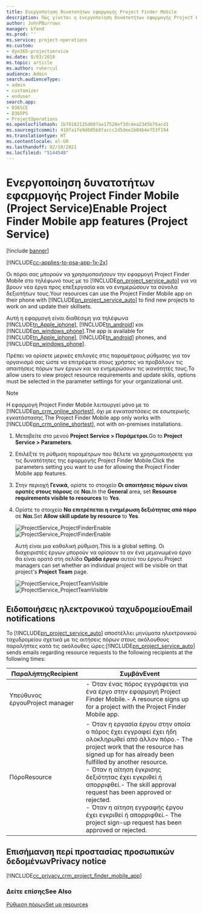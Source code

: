 ```yaml
---
title: Ενεργοποίηση δυνατοτήτων εφαρμογής Project Finder Mobile
description: Πώς γίνεται η ενεργοποίηση δυνατοτήτων εφαρμογής Project Finder Mobile για το Project Service
author: JohnPBurrows
manager: kfend
ms.prod: ''
ms.service: project-operations
ms.custom:
- dyn365-projectservice
ms.date: 8/03/2018
ms.topic: article
ms.author: ruhercul
audience: Admin
search.audienceType:
- admin
- customizer
- enduser
search.app:
- D365CE
- D365PS
- ProjectOperations
ms.openlocfilehash: 1b70182125d607aa17528ef3dc4ea2345b76acd1
ms.sourcegitcommit: 418fa1fe9d605b8faccc2d5dee1b04b4e753f194
ms.translationtype: HT
ms.contentlocale: el-GR
ms.lasthandoff: 02/10/2021
ms.locfileid: "5144548"
---
```

# <a name="enable-project-finder-mobile-app-features-project-service"></a><span data-ttu-id="d08c6-103">Ενεργοποίηση δυνατοτήτων εφαρμογής Project Finder Mobile (Project Service)</span><span class="sxs-lookup"><span data-stu-id="d08c6-103">Enable Project Finder Mobile app features (Project Service)</span></span>

[!include [banner](../includes/psa-now-project-operations.md)]

[!INCLUDE[cc-applies-to-psa-app-1x-2x](../includes/cc-applies-to-psa-app-1x-2x.md)]

<span data-ttu-id="d08c6-104">Οι πόροι σας μπορούν να χρησιμοποιήσουν την εφαρμογή Project Finder Mobile στο τηλέφωνό τους με το [!INCLUDE[pn_project_service_auto](../includes/pn-project-service-auto.md)] για να βρουν νέα έργα προς επεξεργασία και να ενημερώσουν τα σύνολα δεξιοτήτων τους.</span><span class="sxs-lookup"><span data-stu-id="d08c6-104">Your resources can use the Project Finder Mobile app on their phone with [!INCLUDE[pn_project_service_auto](../includes/pn-project-service-auto.md)] to find new projects to work on and update their skillsets.</span></span>  
  
 <span data-ttu-id="d08c6-105">Αυτή η εφαρμογή είναι διαθέσιμη για τηλέφωνα [!INCLUDE[tn_Apple_iphone](../includes/tn-apple-iphone.md)], [!INCLUDE[tn_android](../includes/tn-android.md)] και [!INCLUDE[pn_windows_phone](../includes/pn-windows-phone.md)].</span><span class="sxs-lookup"><span data-stu-id="d08c6-105">The app is available for [!INCLUDE[tn_Apple_iphone](../includes/tn-apple-iphone.md)], [!INCLUDE[tn_android](../includes/tn-android.md)] phones, and [!INCLUDE[pn_windows_phone](../includes/pn-windows-phone.md)].</span></span>  
    
 <span data-ttu-id="d08c6-106">Πρέπει να ορίσετε μερικές επιλογές στις παραμέτρους ρύθμισης για τον οργανισμό σας ώστε να επιτρέψετε στους χρήστες να προβάλουν τις απαιτήσεις πόρων των έργων και να ενημερώσουν τις ικανότητές τους.</span><span class="sxs-lookup"><span data-stu-id="d08c6-106">To allow users to view project resource requirements and update skills, options must be selected in the parameter settings for your organizational unit.</span></span>
  
> [!NOTE]
>  <span data-ttu-id="d08c6-107">Η εφαρμογή Project Finder Mobile λειτουργεί μόνο με το [!INCLUDE[pn_crm_online_shortest](../includes/pn-crm-online-shortest.md)], όχι με εγκαταστάσεις σε εσωτερικής εγκατάστασης.</span><span class="sxs-lookup"><span data-stu-id="d08c6-107">The Project Finder Mobile app only works with [!INCLUDE[pn_crm_online_shortest](../includes/pn-crm-online-shortest.md)], not with on-premises installations.</span></span>  
  
1. <span data-ttu-id="d08c6-108">Μεταβείτε στο μενού **Project Service > Παράμετροι**.</span><span class="sxs-lookup"><span data-stu-id="d08c6-108">Go to **Project Service > Parameters**.</span></span>  
  
2. <span data-ttu-id="d08c6-109">Επιλέξτε τη ρύθμιση παραμέτρων που θέλετε να χρησιμοποιήσετε για τις δυνατότητες της εφαρμογής Project Finder Mobile.</span><span class="sxs-lookup"><span data-stu-id="d08c6-109">Click the parameters setting you want to use for allowing the Project Finder Mobile app features.</span></span>  
  
3. <span data-ttu-id="d08c6-110">Στην περιοχή **Γενικά**, ορίστε το στοιχείο **Οι απαιτήσεις πόρων είναι ορατές στους πόρους** σε **Ναι**.</span><span class="sxs-lookup"><span data-stu-id="d08c6-110">In the **General** area, set **Resource requirements visible to resources** to **Yes**.</span></span>  
  
4. <span data-ttu-id="d08c6-111">Ορίστε το στοιχείο **Να επιτρέπεται η ενημέρωση δεξιότητας από πόρο** σε **Ναι**.</span><span class="sxs-lookup"><span data-stu-id="d08c6-111">Set **Allow skill update by resource** to **Yes**.</span></span>  
  
   <span data-ttu-id="d08c6-112">![ProjectService_ProjectFinderEnable](../psa/media/project-service-project-finder-enable.png "ProjectService_ProjectFinderEnable")</span><span class="sxs-lookup"><span data-stu-id="d08c6-112">![ProjectService_ProjectFinderEnable](../psa/media/project-service-project-finder-enable.png "ProjectService_ProjectFinderEnable")</span></span>  
  
   <span data-ttu-id="d08c6-113">Αυτή είναι μια καθολική ρύθμιση.</span><span class="sxs-lookup"><span data-stu-id="d08c6-113">This is a global setting.</span></span> <span data-ttu-id="d08c6-114">Οι διαχειριστές έργων μπορούν να ορίσουν το αν ένα μεμονωμένο έργο θα είναι ορατό στη σελίδα **Ομάδα έργου** αυτού του έργου.</span><span class="sxs-lookup"><span data-stu-id="d08c6-114">Project managers can set whether an individual project will be visible on that project's **Project Team** page.</span></span>  
  
   <span data-ttu-id="d08c6-115">![ProjectService_ProjectTeamVisible](../psa/media/project-service-project-team-visible.png "ProjectService_ProjectTeamVisible")</span><span class="sxs-lookup"><span data-stu-id="d08c6-115">![ProjectService_ProjectTeamVisible](../psa/media/project-service-project-team-visible.png "ProjectService_ProjectTeamVisible")</span></span>  
  
## <a name="email-notifications"></a><span data-ttu-id="d08c6-116">Ειδοποιήσεις ηλεκτρονικού ταχυδρομείου</span><span class="sxs-lookup"><span data-stu-id="d08c6-116">Email notifications</span></span>  
 <span data-ttu-id="d08c6-117">Το [!INCLUDE[pn_project_service_auto](../includes/pn-project-service-auto.md)] αποστέλλει μηνύματα ηλεκτρονικού ταχυδρομείου σχετικά με τις αιτήσεις πόρων στους ακόλουθους παραλήπτες κατά τις ακόλουθες ώρες:</span><span class="sxs-lookup"><span data-stu-id="d08c6-117">[!INCLUDE[pn_project_service_auto](../includes/pn-project-service-auto.md)] sends emails regarding resource requests to the following recipients at the following times:</span></span>  
  
|<span data-ttu-id="d08c6-118">Παραλήπτης</span><span class="sxs-lookup"><span data-stu-id="d08c6-118">Recipient</span></span>|<span data-ttu-id="d08c6-119">Συμβάν</span><span class="sxs-lookup"><span data-stu-id="d08c6-119">Event</span></span>|  
|---------------|-----------|  
|<span data-ttu-id="d08c6-120">Υπεύθυνος έργου</span><span class="sxs-lookup"><span data-stu-id="d08c6-120">Project manager</span></span>|<span data-ttu-id="d08c6-121">- Όταν ένας πόρος εγγράφεται για ένα έργο στην εφαρμογή Project Finder Mobile.</span><span class="sxs-lookup"><span data-stu-id="d08c6-121">- A resource signs up for a project with the Project Finder Mobile app.</span></span>|  
|<span data-ttu-id="d08c6-122">Πόρο</span><span class="sxs-lookup"><span data-stu-id="d08c6-122">Resource</span></span>|<span data-ttu-id="d08c6-123">- Όταν η εργασία έργου στην οποία ο πόρος έχει εγγραφεί έχει ήδη ολοκληρωθεί από άλλον πόρο.</span><span class="sxs-lookup"><span data-stu-id="d08c6-123">- The project work that the resource has signed up for has already been fulfilled by another resource.</span></span><br /><span data-ttu-id="d08c6-124">- Όταν η αίτηση έγκρισης δεξιότητας έχει εγκριθεί ή απορριφθεί.</span><span class="sxs-lookup"><span data-stu-id="d08c6-124">- The skill approval request has been approved or rejected.</span></span><br /><span data-ttu-id="d08c6-125">- Όταν η αίτηση εγγραφής έργου έχει εγκριθεί ή απορριφθεί.</span><span class="sxs-lookup"><span data-stu-id="d08c6-125">- The project sign-up request has been approved or rejected.</span></span>|  
  
## <a name="privacy-notice"></a><span data-ttu-id="d08c6-126">Επισήμανση περί προστασίας προσωπικών δεδομένων</span><span class="sxs-lookup"><span data-stu-id="d08c6-126">Privacy notice</span></span>  
 [!INCLUDE[cc_privacy_crm_project_finder_mobile_app](../includes/cc-privacy-crm-project-finder-mobile-app.md)]  
  
### <a name="see-also"></a><span data-ttu-id="d08c6-127">Δείτε επίσης</span><span class="sxs-lookup"><span data-stu-id="d08c6-127">See Also</span></span>  
 [<span data-ttu-id="d08c6-128">Ρύθμιση πόρων</span><span class="sxs-lookup"><span data-stu-id="d08c6-128">Set up resources</span></span>](../psa/set-up-resources.md)
